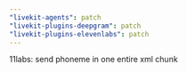 ```yaml
---
"livekit-agents": patch
"livekit-plugins-deepgram": patch
"livekit-plugins-elevenlabs": patch
---
```


11labs: send phoneme in one entire xml chunk
